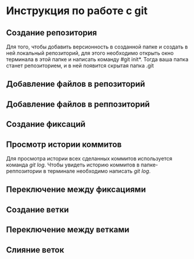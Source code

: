 # Инструкция по работе с git

## Создание репозитория

Для того, чтобы добавить версионность в созданной папке и создать в ней локальный репозиторий, для этого необходимо открыть окно терминала в этой папке и написать команду #git init*. Тогда ваша папка станет репозиторием, и в ней появится скрытая папка .git

## Добавление файлов в репозиторий

## Добавление файлов в реппозиторий

## Создание фиксаций

## Просмотр истории коммитов

Для просмотра истории всех сделанных коммитов используется команда *git log*. Чтобы увидеть историю коммитов в папке-реппозитории в терминале необходимо написать *git log*.

## Переключение между фиксациями

## Создание ветки

## Переключение между ветками

## Слияние веток